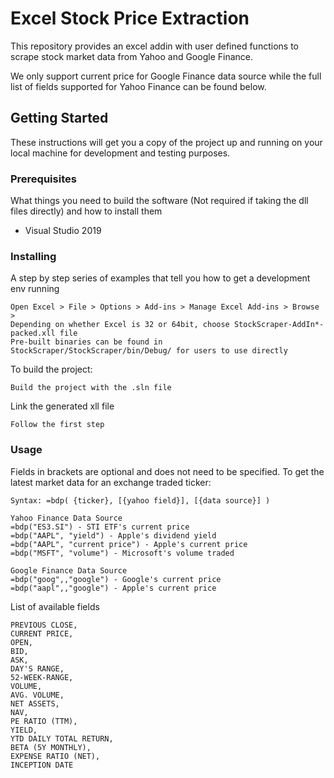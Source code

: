 # Excel Stock Price Extraction
This repository provides an excel addin with user defined functions to scrape stock market data from Yahoo and Google Finance.  

We only support current price for Google Finance data source while the full list of fields supported for Yahoo Finance can be found below.

## Getting Started

These instructions will get you a copy of the project up and running on your local machine for development and testing purposes.

### Prerequisites

What things you need to build the software (Not required if taking the dll files directly) and how to install them

- Visual Studio 2019


### Installing

A step by step series of examples that tell you how to get a development env running

```
Open Excel > File > Options > Add-ins > Manage Excel Add-ins > Browse > 
Depending on whether Excel is 32 or 64bit, choose StockScraper-AddIn*-packed.xll file
Pre-built binaries can be found in StockScraper/StockScraper/bin/Debug/ for users to use directly
```

To build the project:
```
Build the project with the .sln file
```

Link the generated xll file
```
Follow the first step
```

### Usage

Fields in brackets are optional and does not need to be specified.
To get the latest market data for an exchange traded ticker:
```
Syntax: =bdp( {ticker}, [{yahoo field}], [{data source}] )

Yahoo Finance Data Source
=bdp("ES3.SI") - STI ETF's current price
=bdp("AAPL", "yield") - Apple's dividend yield
=bdp("AAPL", "current price") - Apple's current price
=bdp("MSFT", "volume") - Microsoft's volume traded

Google Finance Data Source
=bdp("goog",,"google") - Google's current price 
=bdp("aapl",,"google") - Apple's current price
```

List of available fields
```
PREVIOUS CLOSE,
CURRENT PRICE,
OPEN,
BID,
ASK,
DAY'S RANGE,
52-WEEK-RANGE,
VOLUME,
AVG. VOLUME,
NET ASSETS,
NAV,
PE RATIO (TTM),
YIELD,
YTD DAILY TOTAL RETURN,
BETA (5Y MONTHLY),
EXPENSE RATIO (NET),
INCEPTION DATE
```
